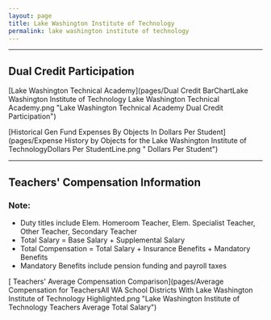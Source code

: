 ```yaml
---
layout: page
title: Lake Washington Institute of Technology
permalink: lake washington institute of technology
---
```




___

## Dual Credit Participation

[Lake Washington Technical Academy](pages/Dual Credit BarChartLake Washington Institute of Technology Lake Washington Technical Academy.png "Lake Washington Technical Academy Dual Credit Participation")

[Historical Gen Fund Expenses By Objects In Dollars Per Student](pages/Expense History by Objects for the Lake Washington Institute of TechnologyDollars Per StudentLine.png " Dollars Per Student")


___

## Teachers' Compensation Information
### Note:
- Duty titles include Elem. Homeroom Teacher, Elem. Specialist Teacher, Other Teacher, Secondary Teacher
- Total Salary = Base Salary + Supplemental Salary
- Total Compensation = Total Salary + Insurance Benefits + Mandatory Benefits
- Mandatory Benefits include pension funding and payroll taxes

[ Teachers' Average Compensation Comparison](pages/Average Compensation for TeachersAll WA School Districts With Lake Washington Institute of Technology Highlighted.png "Lake Washington Institute of Technology Teachers Average Total Salary")

